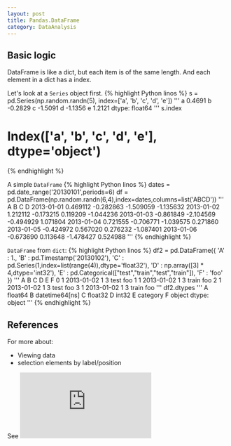 ```yaml
---
layout: post
title: Pandas.DataFrame
category: DataAnalysis
---
```


## Basic logic

DataFrame is like a dict, but each item is of the same length. And each element in a dict has a index.

Let's look at a `Series` object first.
{% highlight Python linos %}
s = pd.Series(np.random.randn(5), index=['a', 'b', 'c', 'd', 'e'])
'''
a    0.4691
b   -0.2829
c   -1.5091
d   -1.1356
e    1.2121
dtype: float64
'''
s.index
# Index(['a', 'b', 'c', 'd', 'e'], dtype='object')
{% endhighlight %}

A simple `DataFrame`
{% highlight Python linos %}
dates = pd.date_range('20130101',periods=6)
df = pd.DataFrame(np.random.randn(6,4),index=dates,columns=list('ABCD'))
'''
                   A         B         C         D
2013-01-01  0.469112 -0.282863 -1.509059 -1.135632
2013-01-02  1.212112 -0.173215  0.119209 -1.044236
2013-01-03 -0.861849 -2.104569 -0.494929  1.071804
2013-01-04  0.721555 -0.706771 -1.039575  0.271860
2013-01-05 -0.424972  0.567020  0.276232 -1.087401
2013-01-06 -0.673690  0.113648 -1.478427  0.524988
'''
{% endhighlight %}


`DataFrame` from `dict`:
{% highlight Python linos %}
df2 = pd.DataFrame({ 'A' : 1.,
                      'B' : pd.Timestamp('20130102'),
                      'C' : pd.Series(1,index=list(range(4)),dtype='float32'),
                      'D' : np.array([3] * 4,dtype='int32'),
                      'E' : pd.Categorical(["test","train","test","train"]),
                      'F' : 'foo' })
'''
   A          B  C  D      E    F
0  1 2013-01-02  1  3   test  foo
1  1 2013-01-02  1  3  train  foo
2  1 2013-01-02  1  3   test  foo
3  1 2013-01-02  1  3  train  foo
'''
df2.dtypes
''' 
A           float64
B    datetime64[ns]
C           float32
D             int32
E          category
F            object
dtype: object
'''
{% endhighlight %}


## References

For more about:
- Viewing data
- selection elements by label/position

See 
![10 minutes to Pandas](http://pandas.pydata.org/pandas-docs/version/0.15/10min.html)





